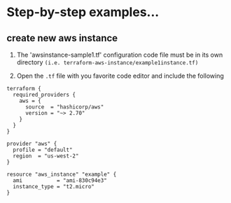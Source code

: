 # Step-by-step examples...

## create new aws instance
1. The 'awsinstance-sample1.tf' configuration code file must be in its own directory `(i.e. terraform-aws-instance/example1instance.tf)`

2. Open the `.tf` file with you favorite code editor and include the following
```
terraform {
  required_providers {
    aws = {
      source  = "hashicorp/aws"
      version = "~> 2.70"
    }
  }
}

provider "aws" {
  profile = "default"
  region  = "us-west-2"
}

resource "aws_instance" "example" {
  ami           = "ami-830c94e3"
  instance_type = "t2.micro"
}
```
